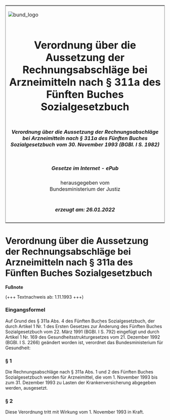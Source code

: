 <span id="DECKBLATT.html"></span>

<table border="0" frame="border" width="100%">

<tr valign="top">

<td align="left">

![bund\_logo](BfJ_2021_Web_de_de.gif)

</td>

<td align="right">

 

</td>

</tr>

<tr align="center" valign="middle">

<td colspan="2">

# Verordnung über die Aussetzung der Rechnungsabschläge bei Arzneimitteln nach § 311a des Fünften Buches Sozialgesetzbuch

</td>

</tr>

<tr align="center" valign="middle">

<td colspan="2">

##### Verordnung über die Aussetzung der Rechnungsabschläge bei Arzneimitteln nach § 311a des Fünften Buches Sozialgesetzbuch vom 30. November 1993 (BGBl. I S. 1982)

</td>

</tr>

<tr align="center" valign="middle">

<td colspan="2">

  
  

##### Gesetze im Internet - ePub  
  
herausgegeben vom  
Bundesministerium der Justiz

</td>

</tr>

<tr align="center" valign="bottom">

<td colspan="2">

  
  

##### erzeugt am: 26.01.2022

</td>

</tr>

</table>

<span id="BJNR198200993.html"></span>

# Verordnung über die Aussetzung der Rechnungsabschläge bei Arzneimitteln nach § 311a des Fünften Buches Sozialgesetzbuch

<div>

  
**Fußnote**

<div class="jnhtml">

<div>

<div class="jurAbsatz">

(+++ Textnachweis ab: 1.11.1993 +++)

</div>

</div>

</div>

</div>

<span id="BJNR198200993BJNE000100307.html"></span>

### Eingangsformel  

<div>

<div class="jnhtml">

<div>

<div class="jurAbsatz">

Auf Grund des § 311a Abs. 4 des Fünften Buches Sozialgesetzbuch, der
durch Artikel 1 Nr. 1 des Ersten Gesetzes zur Änderung des Fünften
Buches Sozialgesetzbuch vom 22. März 1991 (BGBl. I S. 792) eingefügt und
durch Artikel 1 Nr. 169 des Gesundheitsstrukturgesetzes vom 21. Dezember
1992 (BGBl. I S. 2266) geändert worden ist, verordnet das
Bundesministerium für Gesundheit:

</div>

</div>

</div>

</div>

<span id="BJNR198200993BJNE000200307.html"></span>

### § 1  

<div>

<div class="jnhtml">

<div>

<div class="jurAbsatz">

Die Rechnungsabschläge nach § 311a Abs. 1 und 2 des Fünften Buches
Sozialgesetzbuch werden für Arzneimittel, die vom 1. November 1993 bis
zum 31. Dezember 1993 zu Lasten der Krankenversicherung abgegeben
werden, ausgesetzt.

</div>

</div>

</div>

</div>

<span id="BJNR198200993BJNE000300307.html"></span>

### § 2  

<div>

<div class="jnhtml">

<div>

<div class="jurAbsatz">

Diese Verordnung tritt mit Wirkung vom 1. November 1993 in Kraft.

</div>

</div>

</div>

</div>
